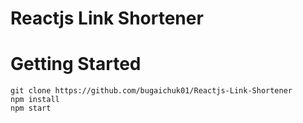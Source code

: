 # Reactjs Link Shortener



# Getting Started

```
git clone https://github.com/bugaichuk01/Reactjs-Link-Shortener
npm install
npm start
```
